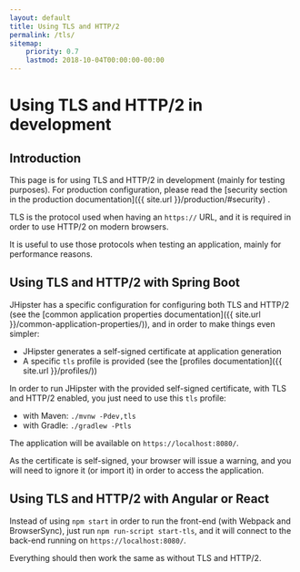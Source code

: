 ```yaml
---
layout: default
title: Using TLS and HTTP/2
permalink: /tls/
sitemap:
    priority: 0.7
    lastmod: 2018-10-04T00:00:00-00:00
---
```


# <i class="fa fa-lock"></i> Using TLS and HTTP/2 in development

## Introduction

This page is for using TLS and HTTP/2 in development (mainly for testing purposes). For production configuration, please read the [security section in the production documentation]({{ site.url }}/production/#security) .

TLS is the protocol used when having an `https://` URL, and it is required in order to use HTTP/2 on modern browsers.

It is useful to use those protocols when testing an application, mainly for performance reasons.

## Using TLS and HTTP/2 with Spring Boot

JHipster has a specific configuration for configuring both TLS and HTTP/2 (see the [common application properties documentation]({{ site.url }}/common-application-properties/)), and in order to make things even simpler:

- JHipster generates a self-signed certificate at application generation
- A specific `tls` profile is provided (see the [profiles documentation]({{ site.url }}/profiles/))

In order to run JHipster with the provided self-signed certificate, with TLS and HTTP/2 enabled, you just need to use this `tls` profile:

*   with Maven: `./mvnw -Pdev,tls`
*   with Gradle: `./gradlew -Ptls`

The application will be available on `https://localhost:8080/`.

As the certificate is self-signed, your browser will issue a warning, and you will need to ignore it (or import it) in order to access the application.

## Using TLS and HTTP/2 with Angular or React

Instead of using `npm start` in order to run the front-end (with Webpack and BrowserSync), just run `npm run-script start-tls`, and it will connect to the back-end running on `https://localhost:8080/`.

Everything should then work the same as without TLS and HTTP/2.

